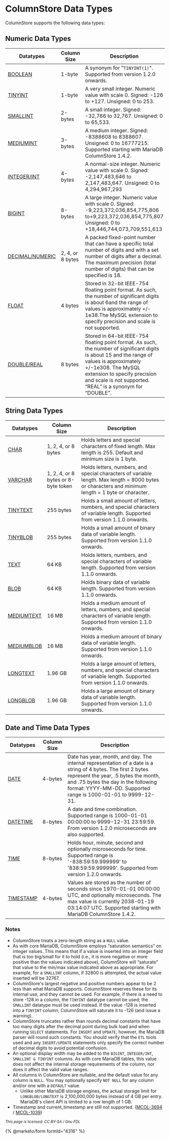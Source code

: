 # ColumnStore Data Types

ColumnStore supports the following data types:

## Numeric Data Types

| Datatypes                                                                                                         | Column Size      | Description                                                                                                                                                                                                                                                      |
| ----------------------------------------------------------------------------------------------------------------- | ---------------- | ---------------------------------------------------------------------------------------------------------------------------------------------------------------------------------------------------------------------------------------------------------------- |
| [BOOLEAN](https://app.gitbook.com/s/SsmexDFPv2xG2OTyO5yV/reference/data-types/numeric-data-types/boolean)         | 1-byte           | A synonym for "`TINYINT(1)`". Supported from version 1.2.0 onwards.                                                                                                                                                                                              |
| [TINYINT](https://app.gitbook.com/s/SsmexDFPv2xG2OTyO5yV/reference/data-types/numeric-data-types/tinyint)         | 1-byte           | A very small integer. Numeric value with scale 0. Signed: -126 to +127. Unsigned: 0 to 253.                                                                                                                                                                      |
| [SMALLINT](https://app.gitbook.com/s/SsmexDFPv2xG2OTyO5yV/reference/data-types/numeric-data-types/smallint)       | 2-bytes          | A small integer. Signed: -32,766 to 32,767. Unsigned: 0 to 65,533.                                                                                                                                                                                               |
| [MEDIUMINT](https://app.gitbook.com/s/SsmexDFPv2xG2OTyO5yV/reference/data-types/numeric-data-types/mediumint)     | 3-bytes          | A medium integer. Signed: -8388608 to 8388607. Unsigned: 0 to 16777215. Supported starting with MariaDB ColumnStore 1.4.2.                                                                                                                                       |
| [INTEGER/INT](https://app.gitbook.com/s/SsmexDFPv2xG2OTyO5yV/reference/data-types/numeric-data-types/int)         | 4-bytes          | A normal-size integer. Numeric value with scale 0. Signed: -2,147,483,646 to 2,147,483,647. Unsigned: 0 to 4,294,967,293                                                                                                                                         |
| [BIGINT](https://app.gitbook.com/s/SsmexDFPv2xG2OTyO5yV/reference/data-types/numeric-data-types/bigint)           | 8-bytes          | A large integer. Numeric value with scale 0. Signed: -9,223,372,036,854,775,806 to+9,223,372,036,854,775,807 Unsigned: 0 to +18,446,744,073,709,551,613                                                                                                          |
| [DECIMAL/NUMERIC](https://app.gitbook.com/s/SsmexDFPv2xG2OTyO5yV/reference/data-types/numeric-data-types/decimal) | 2, 4, or 8 bytes | A packed fixed-point number that can have a specific total number of digits and with a set number of digits after a decimal. The maximum precision (total number of digits) that can be specified is 18.                                                         |
| [FLOAT](https://app.gitbook.com/s/SsmexDFPv2xG2OTyO5yV/reference/data-types/numeric-data-types/float)             | 4 bytes          | Stored in 32-bit IEEE-754 floating point format. As such, the number of significant digits is about 6and the range of values is approximately +/- 1e38.The MySQL extension to specify precision and scale is not supported.                                      |
| [DOUBLE/REAL](https://app.gitbook.com/s/SsmexDFPv2xG2OTyO5yV/reference/data-types/numeric-data-types/double)      | 8 bytes          | Stored in 64-bit IEEE-754 floating point format. As such, the number of significant digits is about 15 and the range of values is approximately +/-1e308. The MySQL extension to specify precision and scale is not supported. “REAL” is a synonym for “DOUBLE”. |

## String Data Types

| Datatypes                                                                                                      | Column Size                         | Description                                                                                                                                        |
| -------------------------------------------------------------------------------------------------------------- | ----------------------------------- | -------------------------------------------------------------------------------------------------------------------------------------------------- |
| [CHAR](https://app.gitbook.com/s/SsmexDFPv2xG2OTyO5yV/reference/data-types/string-data-types/char)             | 1, 2, 4, or 8 bytes                 | Holds letters and special characters of fixed length. Max length is 255. Default and minimum size is 1 byte.                                       |
| [VARCHAR](https://app.gitbook.com/s/SsmexDFPv2xG2OTyO5yV/reference/data-types/string-data-types/varchar)       | 1, 2, 4, or 8 bytes or 8-byte token | Holds letters, numbers, and special characters of variable length. Max length = 8000 bytes or characters and minimum length = 1 byte or character. |
| [TINYTEXT](https://app.gitbook.com/s/SsmexDFPv2xG2OTyO5yV/reference/data-types/string-data-types/tinytext)     | 255 bytes                           | Holds a small amount of letters, numbers, and special characters of variable length. Supported from version 1.1.0 onwards.                         |
| [TINYBLOB](https://app.gitbook.com/s/SsmexDFPv2xG2OTyO5yV/reference/data-types/string-data-types/tinyblob)     | 255 bytes                           | Holds a small amount of binary data of variable length. Supported from version 1.1.0 onwards.                                                      |
| [TEXT](https://app.gitbook.com/s/SsmexDFPv2xG2OTyO5yV/reference/data-types/string-data-types/text)             | 64 KB                               | Holds letters, numbers, and special characters of variable length. Supported from version 1.1.0 onwards.                                           |
| [BLOB](https://app.gitbook.com/s/SsmexDFPv2xG2OTyO5yV/reference/data-types/string-data-types/blob)             | 64 KB                               | Holds binary data of variable length. Supported from version 1.1.0 onwards.                                                                        |
| [MEDIUMTEXT](https://app.gitbook.com/s/SsmexDFPv2xG2OTyO5yV/reference/data-types/string-data-types/mediumtext) | 16 MB                               | Holds a medium amount of letters, numbers, and special characters of variable length. Supported from version 1.1.0 onwards.                        |
| [MEDIUMBLOB](https://app.gitbook.com/s/SsmexDFPv2xG2OTyO5yV/reference/data-types/string-data-types/mediumblob) | 16 MB                               | Holds a medium amount of binary data of variable length. Supported from version 1.1.0 onwards.                                                     |
| [LONGTEXT](https://app.gitbook.com/s/SsmexDFPv2xG2OTyO5yV/reference/data-types/string-data-types/longtext)     | 1.96 GB                             | Holds a large amount of letters, numbers, and special characters of variable length. Supported from version 1.1.0 onwards.                         |
| [LONGBLOB](https://app.gitbook.com/s/SsmexDFPv2xG2OTyO5yV/reference/data-types/string-data-types/longblob)     | 1.96 GB                             | Holds a large amount of binary data of variable length. Supported from version 1.1.0 onwards.                                                      |

## Date and Time Data Types

| Datatypes                                                                                                           | Column Size | Description                                                                                                                                                                                                                                                    |
| ------------------------------------------------------------------------------------------------------------------- | ----------- | -------------------------------------------------------------------------------------------------------------------------------------------------------------------------------------------------------------------------------------------------------------- |
| [DATE](https://app.gitbook.com/s/SsmexDFPv2xG2OTyO5yV/reference/data-types/date-and-time-data-types/date)           | 4-bytes     | Date has year, month, and day. The internal representation of a date is a string of 4 bytes. The first 2 bytes represent the year, .5 bytes the month, and .75 bytes the day in the following format: YYYY-MM-DD. Supported range is 1000-01-01 to 9999-12-31. |
| [DATETIME](https://app.gitbook.com/s/SsmexDFPv2xG2OTyO5yV/reference/data-types/date-and-time-data-types/datetime)   | 8-bytes     | A date and time combination. Supported range is 1000-01-01 00:00:00 to 9999-12-31 23:59:59. From version 1.2.0 microseconds are also supported.                                                                                                                |
| [TIME](https://app.gitbook.com/s/SsmexDFPv2xG2OTyO5yV/reference/data-types/date-and-time-data-types/time)           | 8-bytes     | Holds hour, minute, second and optionally microseconds for time. Supported range is '-838:59:59.999999' to '838:59:59.999999'. Supported from version 1.2.0 onwards.                                                                                           |
| [TIMESTAMP](https://app.gitbook.com/s/SsmexDFPv2xG2OTyO5yV/reference/data-types/date-and-time-data-types/timestamp) | 4-bytes     | Values are stored as the number of seconds since 1970-01-01 00:00:00 UTC, and optionally microseconds. The max value is currently 2038-01-19 03:14:07 UTC. Supported starting with MariaDB ColumnStore 1.4.2.                                                  |

### Notes

* ColumnStore treats a zero-length string as a `NULL` value.
* As with core MariaDB, ColumnStore employs “saturation semantics” on integer values. This means that if a value is inserted into an integer field that is too big/small for it to hold (i.e., it is more negative or more positive than the values indicated above), ColumnStore will “saturate” that value to the min/max value indicated above as appropriate. For example, for a `SMALLINT` column, if 32800 is attempted, the actual value inserted will be 32767.
* ColumnStore's largest negative and positive numbers appear to be 2 less than what MariaDB supports. ColumnStore reserves these for its internal use, and they cannot be used. For example, if there is a need to store -128 in a column, the `TINYINT` datatype cannot be used; the `SMALLINT` datatype must be used instead. If the value -128 is inserted into a `TINYINT` column, ColumnStore will saturate it to -126 (and issue a warning).
* ColumnStore truncates rather than rounds decimal constants that have too many digits after the decimal point during bulk load and when running `SELECT` statements. For `INSERT` and `UPDATE`, however, the MariaDB parser will round such constants. You should verify that the `ETL` tools used and any `INSERT/UPDATE` statements only specify the correct number of decimal digits to avoid potential confusion.
* An optional display width may be added to the `BIGINT`, `INTEGER/INT`, `SMALLINT & TINYINT` columns. As with core MariaDB tables, this value does not affect the internal storage requirements of the column, nor does it affect the valid value ranges.
* All columns in ColumnStore are nullable, and the default value for any column is `NULL`. You may optionally specify `NOT NULL` for any column and/or one with a `DEFAULT` value.
  * Unlike other MariaDB storage engines, the actual storage limit for `LONGBLOB/LONGTEXT` is 2,100,000,000 bytes instead of 4 GB per entry. MariaDB's client API is limited to a row length of 1 GB.
* Timestamp and current\_timestamp are still not supported. ([MCOL-3694](https://jira.mariadb.org/browse/MCOL-3694) / [MCOL-1039](https://jira.mariadb.org/browse/MCOL-1039))

<sub>_This page is licensed: CC BY-SA / Gnu FDL_</sub>

{% @marketo/form formId="4316" %}
